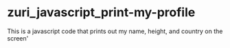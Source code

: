# zuri_javascript_print-my-profile
This is a javascript code that prints out my name, height, and country on the screen'
